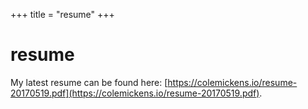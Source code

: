 +++
title = "resume"
+++

# resume

My latest resume can be found here: [https://colemickens.io/resume-20170519.pdf](https://colemickens.io/resume-20170519.pdf).
